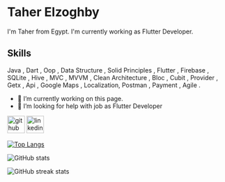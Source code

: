 # Taher Elzoghby
I'm Taher from Egypt. I'm currently working as Flutter Developer.

## Skills
Java , Dart , Oop , Data Structure , Solid Principles , Flutter , Firebase , SQLite , Hive , MVC , MVVM , Clean Architecture , Bloc , Cubit , Provider , Getx , Api , Google Maps , Localization, Postman , Payment , Agile .

- 🔭 I’m currently working on this page. 
- 🤔 I’m looking for help with job as Flutter Developer 


[<img src='https://cdn.jsdelivr.net/npm/simple-icons@3.0.1/icons/github.svg' alt='github' height='40'>](https://github.com/taherElzoghby27)  [<img src='https://cdn.jsdelivr.net/npm/simple-icons@3.0.1/icons/linkedin.svg' alt='linkedin' height='40'>](https://www.linkedin.com/in/https://www.linkedin.com/in/taher-elzoghby-99499b231//)  

[![Top Langs](https://github-readme-stats.vercel.app/api/top-langs/?username=taherElzoghby27)](https://github.com/anuraghazra/github-readme-stats)

![GitHub stats](https://github-readme-stats.vercel.app/api?username=taherElzoghby27&show_icons=true)  

![GitHub streak stats](https://streak-stats.demolab.com/?user=taherElzoghby27)  

